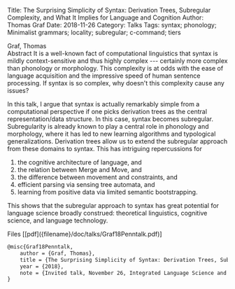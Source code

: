Title: The Surprising Simplicity of Syntax: Derivation Trees, Subregular Complexity, and What It Implies for Language and Cognition
Author: Thomas Graf
Date: 2018-11-26
Category: Talks
Tags: syntax; phonology; Minimalist grammars; locality; subregular; c-command; tiers

<div markdown class="authors">
Graf, Thomas
</div>

<div markdown class="abstract">
<span id="abstract-title">Abstract</span>
It is a well-known fact of computational linguistics that syntax is 
mildly context-sensitive and thus highly complex --- certainly more 
complex than phonology or morphology. This complexity is at odds with 
the ease of language acquisition and the impressive speed of human 
sentence processing. If syntax is so complex, why doesn't this 
complexity cause any issues?

In this talk, I argue that syntax is actually remarkably simple from a 
computational perspective if one picks derivation trees as the central 
representation/data structure. In this case, syntax becomes 
subregular. Subregularity is already known to play a central role in 
phonology and morphology, where it has led to new learning algorithms 
and typological generalizations. Derivation trees allow us to extend 
the subregular approach from these domains to syntax. This has 
intriguing repercussions for

1. the cognitive architecture of language, and
2. the relation between Merge and Move, and
3. the difference between movement and constraints, and
4. efficient parsing via sensing tree automata, and
5. learning from positive data via limited semantic bootstrapping.

This shows that the subregular approach to syntax has great potential 
for language science broadly construed: theoretical linguistics, 
cognitive science, and language technology.
</div>

<div markdown class="files">
<span id="files-title">Files</span>
[[pdf]({filename}/doc/talks/Graf18Penntalk.pdf)]
</div>

~~~latex
@misc{Graf18Penntalk,
    author = {Graf, Thomas},
    title = {The Surprising Simplicity of Syntax: Derivation Trees, Subregular Complexity, and What It Implies for Language and Cognition},
    year = {2018},
    note = {Invited talk, November 26, Integrated Language Science and Technology Seminar, University of Pennsylvania, Philadelphia, PA}
}
~~~
